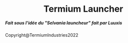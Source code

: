 <h1 align="center">Termium Launcher</h1>


<h5>Fait sous l'idée du "Selvania launcheur" fait par Luuxis</h5>

<p>Copyright@TermiumIndustries2022</p>





